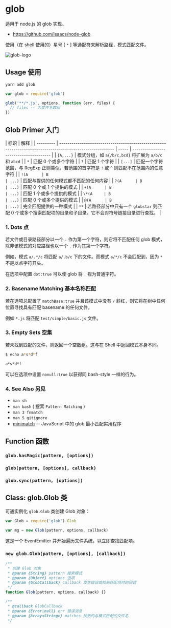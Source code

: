 # glob

适用于 node.js 的 glob 实现。

- <https://github.com/isaacs/node-glob>

使用（在 shell 使用的）星号 [ `*` ] 等通配符来解析路径，模式匹配文件。

![glob-logo](https://raw.githubusercontent.com/isaacs/node-glob/master/logo/glob.png)

## Usage 使用

```sh
yarn add glob
```

```js
var glob = require('glob')

glob('**/*.js', options, function (err, files) {
  // files -- 为文件名数组
})
```

## Glob Primer 入门

| 标识      | 解释                                                                                                      |
| --------- | --------------------------------------------------------------------------------------------------------- | ----- | -------------------------------------- |
| `{A,...}` | 模式分组，如 `a{/b/c,bcd}` 将扩展为 `a/b/c` 和 `abcd`                                                     |
| `*`       | 匹配 0 个或多个字符                                                                                       |
| `?`       | 匹配 1 个字符                                                                                             |
| `[...]`   | 匹配一个字符范围，与 RegExp 正则类似，若范围的首字符是 `!` 或 `^` 则匹配不在范围内的任意字符              |
| `!(A      | B                                                                                                         | ...)` | 匹配与提供的任何模式都不匹配的任何内容 |
| `?(A      | B                                                                                                         | ...)` | 匹配 0 个或 1 个提供的模式             |
| `+(A      | B                                                                                                         | ...)` | 匹配 1 个或多个提供的模式              |
| `\*(A     | B                                                                                                         | ...)` | 匹配 0 个或多个提供的模式              |
| `@(A      | B                                                                                                         | ...)` | 完全匹配提供的一种模式                 |
| `**`      | 若路径部分中只有一个 `globstar` 则匹配 0 个或多个搜索匹配项的目录和子目录。它不会对符号链接目录进行查找。 |

### 1. Dots 点

若文件或目录路径部分以一个 `.` 作为第一个字符，则它将不匹配任何 glob 模式，除非该模式的对应路径也以一个 `.` 作为其第一个字符。

例如，模式 `a/.*/c` 将匹配 `a/.b/c` 下的文件。而模式 `a/*/c` 不会匹配到，因为 `*` 不是以点字符开头。

在选项中配置 `dot:true` 可以使 glob 将 `.` 视为普通字符。

### 2. Basename Matching 基本名称匹配

若在选项总配置了 `matchBase:true` 并且该模式中没有 `/` 斜杠，则它将在树中任何位置寻找具有匹配 basename 的任何文件。

例如 `*.js` 将匹配 `test/simple/basic.js` 文件。

### 3. Empty Sets 空集

若未找到匹配的文件，则返回一个空数组。这与在 Shell 中返回模式本身不同。

```sh
$ echo a*s*d*f

a*s*d*f
```

可以在选项中设置 `nonull:true` 以获得同 bash-style 一样的行为。

### 4. See Also 另见

- `man sh`
- `man bash` ( 搜索 `Pattern Matching` )
- `man 3 fnmatch`
- `man 5 gitignore`
- [minimatch](https://github.com/isaacs/minimatch) -- JavaScript 中的 glob 最小匹配实用程序

## Function 函数

### `glob.hasMagic(pattern, [options])`

### `glob(pattern, [options], callback)`

### `glob.sync(pattern, [options])`

## Class: glob.Glob 类

可通实例化 `glob.Glob` 类创建 Glob 对象：

```js
var Glob = require('glob').Glob

var mg = new Glob(pattern, options, callback)
```

这是一个 EventEmitter 并开始遍历文件系统，以立即查找匹配项。

### `new glob.Glob(pattern, [options], [callback])`

```js
/**
 * 创建 Glob 对象
 * @param {String} pattern 搜索模式
 * @param {Object} options 选项
 * @param {GlobCallback} callback 发生错误或找到匹配项时的回调
 */
function Glob(pattern, options, callback) {}

/**
 * @callback GlobCallback
 * @param {Error|null} err 错误消息
 * @param {Array<String>} matches 找到的与模式匹配的文件名
 */
```
